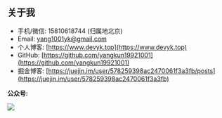 ## 关于我

- 手机/微信: 15810618744 (归属地北京)
- Email: yang1001yk@gmail.com
- 个人博客: [https://www.devyk.top](https://www.devyk.top)
- GitHub: [https://github.com/yangkun19921001](https://github.com/yangkun19921001)
- 掘金博客: [https://juejin.im/user/578259398ac2470061f3a3fb/posts](https://juejin.im/user/578259398ac2470061f3a3fb)

**公众号:**

![](https://devyk.oss-cn-qingdao.aliyuncs.com/blog/20200315232530.jpg)

